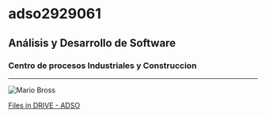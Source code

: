 # adso2929061
## Análisis y Desarrollo de Software
### Centro de procesos Industriales y Construccion

---

![Mario Bross](https://tinyurl.com/3bwtay6b)

[Files in DRIVE - ADSO](https://tinyurl.com/4657t2vw)